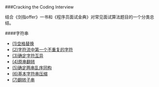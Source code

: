 ###Cracking the Coding Interview

结合《剑指offer》一书和《程序员面试金典》对常见面试算法题目的一个分类总结。

####字符串
- [(1)空格替换](http://www.nowcoder.com/practice/4060ac7e3e404ad1a894ef3e17650423?tpId=13&tqId=11155&rp=1&ru=/ta/coding-interviews&qru=/ta/coding-interviews/question-ranking)
- [(2)字符流中第一个不重复的字符](http://www.nowcoder.com/practice/00de97733b8e4f97a3fb5c680ee10720?tpId=13&tqId=11207&rp=3&ru=/ta/coding-interviews&qru=/ta/coding-interviews/question-ranking) 
- [(3)确定字符互异](http://www.nowcoder.com/practice/9618c2a9e8a14c3e82954ee14168f592?tpId=8&tqId=10994&rp=1&ru=/ta/cracking-the-coding-interview&qru=/ta/cracking-the-coding-interview/question-ranking)
- [(4)原串翻转](http://www.nowcoder.com/practice/2442435405fa432b99b8ec1cb0315902?tpId=8&tqId=10995&rp=1&ru=/ta/cracking-the-coding-interview&qru=/ta/cracking-the-coding-interview/question-ranking)
- [(5)确定两串乱序同构](http://www.nowcoder.com/practice/164929d4acd04de5b0ee2d93047b3b20?tpId=8&tqId=10996&rp=1&ru=/ta/cracking-the-coding-interview&qru=/ta/cracking-the-coding-interview/question-ranking)
- [(6)基本字符串压缩](http://www.nowcoder.com/practice/21f3a84300c94db092e0b5a7bf2d0ad1?tpId=8&tqId=10998&rp=1&ru=/ta/cracking-the-coding-interview&qru=/ta/cracking-the-coding-interview/question-ranking)
- [(7)翻转子串](http://www.nowcoder.com/practice/bc12808a2b0f445c96a64406d5513e96?tpId=8&tqId=11001&rp=1&ru=/ta/cracking-the-coding-interview&qru=/ta/cracking-the-coding-interview/question-ranking)


